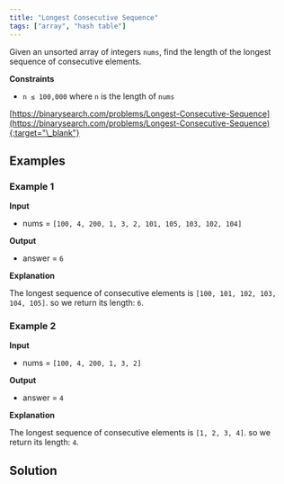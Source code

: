 ```yaml
---
title: "Longest Consecutive Sequence"
tags: ["array", "hash table"]
---
```


Given an unsorted array of integers `nums`, find the length of the longest sequence of consecutive elements.

**Constraints**

- `n ≤ 100,000` where `n` is the length of `nums`

[https://binarysearch.com/problems/Longest-Consecutive-Sequence](https://binarysearch.com/problems/Longest-Consecutive-Sequence){:target="\_blank"}

## Examples

### Example 1

**Input**

- nums = `[100, 4, 200, 1, 3, 2, 101, 105, 103, 102, 104]`

**Output**

- answer = `6`

**Explanation**

The longest sequence of consecutive elements is `[100, 101, 102, 103, 104, 105]`. so we return its length: `6`.

### Example 2

**Input**

- nums = `[100, 4, 200, 1, 3, 2]`

**Output**

- answer = `4`

**Explanation**

The longest sequence of consecutive elements is `[1, 2, 3, 4]`. so we return its length: `4`.

## Solution

<script src="https://gist.github.com/yaeba/16da7be5123724fcf6eccc25581cef5a.js?file=Longest-Consecutive-Sequence.py"></script>
